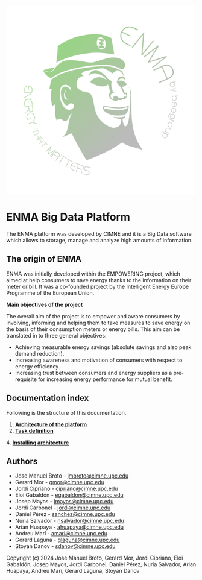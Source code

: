 ![ENMA Architecture](pictures/Enma-greengrey.png)

# ENMA Big Data Platform

The ENMA platform was developed by CIMNE and it is a Big Data software which allows to storage, manage and analyze high amounts of information.

## The origin of ENMA

ENMA was initially developed within the EMPOWERING project, which aimed at help consumers to save energy thanks to the information on their meter or bill. It was a co-founded project by the Intelligent Energy Europe Programme of the European Union.

**Main objectives of the project**

The overall aim of the project is to empower and aware consumers by involving, informing and helping them to take measures to save energy on the basis of their consumption meters or energy bills. This aim can be translated in to three general objectives:

- Achieving measurable energy savings (absolute savings and also peak demand reduction).
- Increasing awareness and motivation of consumers with respect to energy efficiency.
- Increasing trust between consumers and energy suppliers as a pre‐requisite for increasing energy performance for mutual benefit.


## Documentation index

Following is the structure of this documentation.

1. **[Architecture of the platform](architecture/system_architecture.md)**
2. **[Task definition](modules/workflow.md)**

[comment]: <> (3. ~~**[Documentation for module developers]&#40;developers/developers.md&#41;**~~ &#40;Not Updated&#41;)
4. **[Installing architecture](enma_code/installing.md)**

## Authors
- Jose Manuel Broto - jmbroto@cimne.upc.edu
- Gerard Mor - gmor@cimne.upc.edu
- Jordi Cipriano - cipriano@cimne.upc.edu
- Eloi Gabaldón - egabaldon@cimne.upc.edu
- Josep Mayos - jmayos@cimne.upc.edu
- Jordi Carbonel - jordi@cimne.upc.edu
- Daniel Pérez - sanchez@cimne.upc.edu
- Núria Salvador - nsalvador@cimne.upc.edu
- Arian Huapaya  - ahuapaya@cimne.upc.edu
- Andreu Marí - amari@cimne.upc.edu
- Gerard Laguna - glaguna@cimne.upc.edu
- Stoyan Danov - sdanov@cimne.upc.edu
  
Copyright (c) 2024 Jose Manuel Broto, Gerard Mor, Jordi Cipriano, Eloi Gabaldón, Josep Mayos, Jordi Carbonel, Daniel Pérez, Nuria Salvador, Arian Huapaya, Andreu Marí, Gerard Laguna, Stoyan Danov 
   
